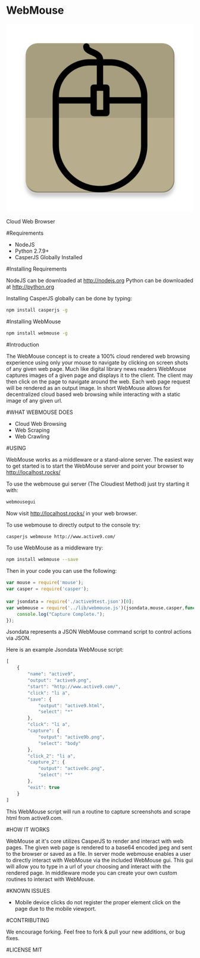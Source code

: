 # WebMouse
![WebMouse](https://raw.githubusercontent.com/active9/webmouse/master/html/img/webmouse.png)

Cloud Web Browser

#Requirements

- NodeJS
- Python 2.7.9+
- CasperJS Globally Installed

#Installing Requirements

NodeJS can be downloaded at http://nodejs.org
Python can be downloaded at http://python.org

Installing CasperJS globally can be done by typing:
```bash
npm install casperjs -g
```

#Installing WebMouse

```bash
npm install webmouse -g
```

#Introduction

The WebMouse concept is to create a 100% cloud rendered web browsing experience using only your mouse to navigate by clicking on screen shots of any given web page. Much like digital library news readers WebMouse captures images of a given page and displays it to the client. The client may then click on the page
to navigate around the web. Each web page request will be rendered as an output image. In short WebMouse allows for decentralized cloud based web browsing while interacting with a static image of any given url.

#WHAT WEBMOUSE DOES

- Cloud Web Browsing
- Web Scraping
- Web Crawling

#USING

WebMouse works as a middleware or a stand-alone server. The easiest way to get started is to start the WebMouse server and point your browser to http://localhost.rocks/

To use the webmouse gui server (The Cloudiest Method) just try starting it with:
```bash
webmousegui
```
Now visit http://localhost.rocks/ in  your web browser.

To use webmouse to directly output to the console try:
```bash
casperjs webmouse http://www.active9.com/
```

To use WebMouse as a middleware try:
```bash
npm install webmouse --save
```

Then in your code you can use the following:
```javascript
var mouse = require('mouse');
var casper = require('casper');

var jsondata = require('./active9test.json')[0];
var webmouse = require('../lib/webmouse.js')(jsondata,mouse,casper,function(data) {
	console.log("Capture Complete.");
});
```

Jsondata represents a JSON WebMouse command script to control actions via JSON.

Here is an example Jsondata WebMouse script:
```javascript
[
	{
		"name": "active9",
		"output": "active9.png",
		"start": "http://www.active9.com/",
		"click": "li a",
		"save": {
			"output": "active9.html",
			"select": "*"
		},
		"click": "li a",
		"capture": {
			"output": "active9b.png",
			"select": "body"
		},
		"click_2": "li a",
		"capture_2": {
			"output": "active9c.png",
			"select": "*"
		},
		"exit": true
	}
]
```

This WebMouse script will run a routine to capture screenshots and scrape html from active9.com.

#HOW IT WORKS

WebMouse at it's core utilizes CasperJS to render and interact with web pages. The given web page is rendered to a base64 encoded jpeg and sent to the browser or saved as a file. In server mode webmouse enables a user to directly interact with WebMouse via the included WebMouse gui. This gui will allow you to type in a url of your choosing and interact with the rendered page. In middleware mode you can create your own custom routines to interact with WebMouse.

#KNOWN ISSUES

 - Mobile device clicks do not register the proper element click on the page due to the mobile viewport.

#CONTRIBUTING

We encourage forking. Feel free to fork & pull your new additions, or bug fixes.

#LICENSE
MIT

